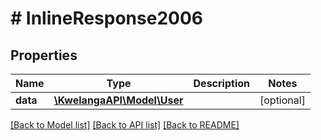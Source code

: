 # # InlineResponse2006

## Properties

Name | Type | Description | Notes
------------ | ------------- | ------------- | -------------
**data** | [**\KwelangaAPI\Model\User**](User.md) |  | [optional] 

[[Back to Model list]](../../README.md#documentation-for-models) [[Back to API list]](../../README.md#documentation-for-api-endpoints) [[Back to README]](../../README.md)


